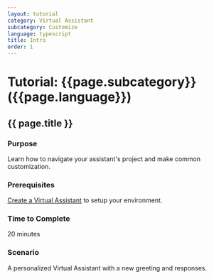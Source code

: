 ```yaml
---
layout: tutorial
category: Virtual Assistant
subcategory: Customize
language: typescript
title: Intro
order: 1
---
```


# Tutorial: {{page.subcategory}} ({{page.language}})

## {{ page.title }}

### Purpose

Learn how to navigate your assistant's project and make common customization.

### Prerequisites

[Create a Virtual Assistant]({{site.baseurl}}/virtual-assistant/tutorials/create-assistant/typescript/1-intro) to setup your environment.

### Time to Complete

20 minutes

### Scenario

A personalized Virtual Assistant with a new greeting and responses.
